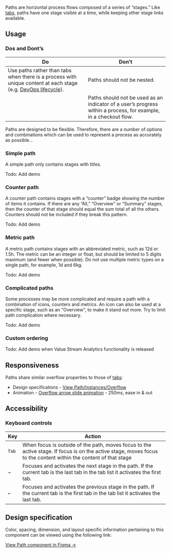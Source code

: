 
Paths are horizontal process flows composed of a series of “stages.” Like [tabs](https://design.gitlab.com/components/tabs), paths have one stage visible at a time, while keeping other stage links available.

## Usage
 
### Dos and Dont’s

| Do | Don’t |
|-----------------------|------------------------|
| Use paths rather than tabs when there is a process with unique content at each stage (e.g. [DevOps lifecycle](https://about.gitlab.com/stages-devops-lifecycle/)). | Paths should not be nested. |
|  | Paths should not be used as an indicator of a user’s progress within a process, for example, in a checkout flow. |

Paths are designed to be flexible. Therefore, there are a number of options and combinations which can be used to represent a process as accurately as possible...

### Simple path

A simple path only contains stages with titles. 

Todo: Add demo

### Counter path

A counter path contains stages with a “counter” badge showing the number of items it contains. If there are any ”All,” “Overview” or “Summary” stages, then the counter of that stage should equal the sum total of all the others. Counters should not be included if they break this pattern.

Todo: Add demo

### Metric path

A metric path contains stages with an abbreviated metric, such as 12d or 1.5h. The metric can be an integer or float, but should be limited to 5 digits maximum (and fewer when possible). Do not use multiple metric types on a single path, for example, 1d and 6kg. 

Todo: Add demo

### Complicated paths

Some processes may be more complicated and require a path with a combination of icons, counters and metrics. An icon can also be used at a specific stage, such as an "Overview", to make it stand out more. Try to limit path complication where necessary.

Todo: Add demo

### Custom ordering

Todo: Add demo when Value Stream Analytics functionality is released

## Responsiveness

Paths share similar overflow properties to those of [tabs](https://design.gitlab.com/components/tabs):
- Design specifications - [View Path/Instances/Overflow](https://www.figma.com/file/IPkJnV9JOR9pdywAE7coDn/Path?node-id=1%3A70)
- Animation - [Overflow arrow slide animation](https://www.figma.com/proto/IFjuIcRE3YiEdd1d2J7c6b/Value-Stream-Path-rough-exploration?node-id=4220%3A2&viewport=-948%2C-100%2C2.0932257175445557&scaling=min-zoom) - 250ms, ease in & out

## Accessibility

### Keyboard controls

| Key    | Action                                                                                                                                                                                                       |
|--------|--------------------------------------------------------------------------------------------------------------------------------------------------------------------------------------------------------------|
| `Tab`    | When focus is outside of the path, moves focus to the active stage. If focus is on the active stage, moves focus to the content within the content of that stage |
| `→`      | Focuses and activates the next stage in the path. If the current tab is the last tab in the tab list it activates the first tab. |
| `←`      | Focuses and activates the previous stage in the path. If the current tab is the first tab in the tab list it activates the last tab. |

## Design specification

Color, spacing, dimension, and layout specific information pertaining to this component can be viewed using the following link:

[View Path component in Figma →](https://www.figma.com/file/IPkJnV9JOR9pdywAE7coDn/Path?node-id=1%3A70)
